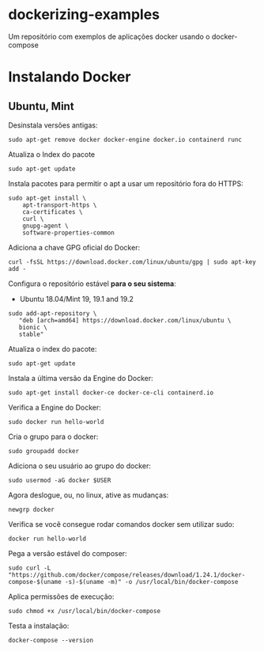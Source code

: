 # dockerizing-examples
Um repositório com exemplos de aplicações docker usando o docker-compose

# Instalando Docker
## Ubuntu, Mint

Desinstala versões antigas:

```sudo apt-get remove docker docker-engine docker.io containerd runc```

Atualiza o Index do pacote

```sudo apt-get update```

Instala pacotes para permitir o apt a usar um repositório fora do HTTPS:

```
sudo apt-get install \
    apt-transport-https \
    ca-certificates \
    curl \
    gnupg-agent \
    software-properties-common
```

Adiciona a chave GPG oficial do Docker:

```curl -fsSL https://download.docker.com/linux/ubuntu/gpg | sudo apt-key add -```

Configura o repositório estável **para o seu sistema**:
- Ubuntu 18.04/Mint 19, 19.1 and 19.2

```
sudo add-apt-repository \
   "deb [arch=amd64] https://download.docker.com/linux/ubuntu \
   bionic \
   stable"
```

Atualiza o index do pacote:

```
sudo apt-get update
```

Instala a última versão da Engine do Docker:

```
sudo apt-get install docker-ce docker-ce-cli containerd.io
```

Verifica a Engine do Docker:

```
sudo docker run hello-world
```

Cria o grupo para o docker:

```
sudo groupadd docker
```

Adiciona o seu usuário ao grupo do docker:

```
sudo usermod -aG docker $USER
```

Agora deslogue, ou, no linux, ative as mudanças:

```
newgrp docker
```

Verifica se você consegue rodar comandos docker sem utilizar sudo:

```
docker run hello-world
```

Pega a versão estável do composer:

```
sudo curl -L "https://github.com/docker/compose/releases/download/1.24.1/docker-compose-$(uname -s)-$(uname -m)" -o /usr/local/bin/docker-compose
```

Aplica permissões de execução:

```
sudo chmod +x /usr/local/bin/docker-compose
```

Testa a instalação:

```
docker-compose --version
```